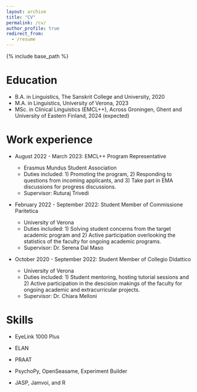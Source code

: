 ```yaml
---
layout: archive
title: "CV"
permalink: /cv/
author_profile: true
redirect_from:
  - /resume
---
```


{% include base_path %}

Education
======
* B.A. in Linguistics, The Sanskrit College and University, 2020
* M.A. in Linguistics, University of Verona, 2023
* MSc. in Clinical Linguistics (EMCL++), Across Groningen, Ghent and University of Eastern Finland, 2024 (expected)

Work experience
======
* August 2022 - March 2023: EMCL++ Program Representative
  * Erasmus Mundus Student Association
  * Duties included: 1) Promoting the program, 2) Responding to questions from incoming applicants, and 3) Take part in EMA discussions for progress discussions.
  * Supervisor: Ruturaj Trivedi



* February 2022 - September 2022: Student Member of Commissione Paritetica
  * University of Verona
  * Duties included: 1) Solving student concerns from the target academic program and 2) Active participation overlooking the statistics of the faculty for ongoing academic programs.
  * Supervisor: Dr. Serena Dal Maso


* October 2020 - September 2022: Student Member of Collegio Didattico
  * University of Verona
  * Duties included: 1) Student mentoring, hosting tutorial sessions and 2) Active participation in the descision makings of the faculty for ongoing academic and extracurricular projects.
  * Supervisor: Dr. Chiara Melloni
  
Skills
======
* EyeLink 1000 Plus
* ELAN
* PRAAT
  
* PsychoPy, OpenSeasame, Experiment Builder  
* JASP, Jamvoi, and R


